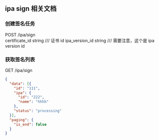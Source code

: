 ## ipa sign 相关文档

### 创建签名任务
POST /ipa/sign  
certificate_id string   /// 证书 id 
ipa_version_id string   /// 需要注意，这个是 ipa version id


### 获取签名列表  
GET /ipa/sign  
```json
{
  "data": [{
    "id": "111",
    "ipa": {
      "id": "222",
      "name": "hhhh"
    },
    "status": "processing"
  }],
  "paging": {
    "is_end": false
  }
}
```